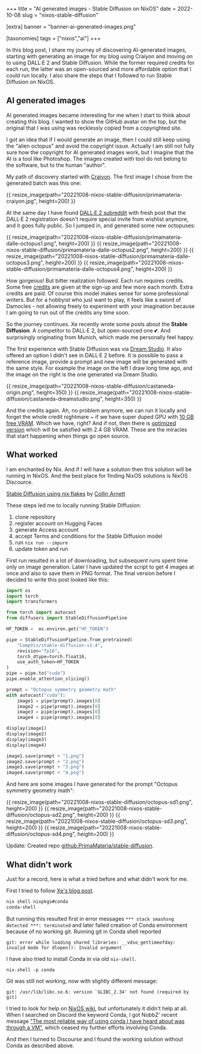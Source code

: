 +++
title = "AI generated images - Stable Diffusion on NixOS"
date = 2022-10-08
slug = "nixos-stable-diffusion"

[extra]
banner = "banner-ai-generated-images.png"

[taxonomies]
tags = ["nixos","ai"]
+++

In this blog post, I share my journey of discovering AI-generated images,
starting with generating an image for my blog using Craiyon and moving on to
using DALL·E 2 and Stable Diffusion. While the former required credits for each
run, the latter was an open-sourced and more affordable option that I could run
locally. I also share the steps that I followed to run Stable Diffusion on
NixOS.

<!-- more -->

## AI generated images

AI generated images became interesting for me when I start to think about
creating this blog. I wanted to show the GitHub avatar on the top, but the
original that I was using was recklessly copied from a copyrighted site.

I got an idea that if I would generate an image, then I could still keep using
the "alien octopus" and avoid the copyright issue. Actually I am still not fully
sure how the copyright for AI generated images work, but I imagine that the AI
is a tool like Photoshop. The images created with tool do not belong to the
software, but to the human "author".

My path of discovery started with [Craiyon](https://www.craiyon.com/). The first
image I chose from the generated batch was this one:

{{ resize_image(path="20221008-nixos-stable-diffusion/primamateria-craiyon.jpg", height=200) }}

At the same day I have found
[DALL·E 2 subreddit](https://www.reddit.com/r/dalle2/) with fresh post that the
DALL·E 2 registration doesn't require special invite from wishlist anymore, and
it goes fully public. So I jumped in, and generated some new octopuses:

{{ resize_image(path="20221008-nixos-stable-diffusion/primamateria-dalle-octopus1.png", height=200) }}
{{ resize_image(path="20221008-nixos-stable-diffusion/primamateria-dalle-octopus2.png", height=200) }}
{{ resize_image(path="20221008-nixos-stable-diffusion/primamateria-dalle-octopus3.png", height=200) }}
{{ resize_image(path="20221008-nixos-stable-diffusion/primamateria-dalle-octopus4.png", height=200) }}

How gorgeous! But bitter realization followed. Each run requires credits. Some
free
[credits](https://help.openai.com/en/articles/6399305-how-dall-e-credits-work)
are given at the sign-up and few more each month. Extra credits are paid. Of
course this model makes sense for some professional writers. But for a hobbyist
who just want to play, it feels like a sword of Damocles - not allowing freely
to experiment with your imagination because I am going to run out of the credits
any time soon.

So the journey continues. Xe recently wrote some posts about the **Stable
Diffusion**. A competitor to DALL·E 2, but open-sourced one 💕. And surprisingly
originating from Munich, which made me personally feel happy.

The first experience with Stable Diffusion was via
[Dream Studio](https://beta.dreamstudio.ai/dream). It also offered an option I
didn't see in DALL·E 2 before. It is possible to pass a reference image, provide
a prompt and new image will be generated with the same style. For example the
image on the left I draw long time ago, and the image on the right is the one
generated via Dream Studio.

{{ resize_image(path="20221008-nixos-stable-diffusion/castaneda-origin.png", height=350) }}
{{ resize_image(path="20221008-nixos-stable-diffusion/castaneda-dreamstudio.png", height=350) }}

And the credits again. Ah, no problem anymore, we can run it locally and forget
the whole credit nightmare ~ if we have super duped GPU with
[10 GB free VRAM](https://github.com/CompVis/stable-diffusion). Which we have,
right? And if not, then there is
[optimized version](https://github.com/basujindal/stable-diffusion) which will
be satisfied with 2.4 GB VRAM. These are the miracles that start happening when
things go open source.

## What worked

I am enchanted by Nix. And if I will have a solution then this solution will be
running in NixOS. And the best place for finding NixOS solutions is NixOS
Discource.

[Stable Diffusion using nix flakes](https://discourse.nixos.org/t/stable-diffusion-using-nix-flakes/21610)
by [Collin Arnett](https://collinarnett.me/)

These steps led me to locally running Stable Diffusion:

1. clone repository
1. register account on Hugging Faces
1. generate Access account
1. accept Terms and conditions for the Stable Diffusion model
1. run `nix run --impure`
1. update token and run

First run resulted in a lot of downloading, but subsequent runs spent time only
on image generation. Later I have updated the script to get 4 images at once and
also to save them in PNG format. The final version before I decided to write
this post looked like this:

```python
import os
import torch
import transformers

from torch import autocast
from diffusers import StableDiffusionPipeline

HF_TOKEN =  os.environ.get("HF_TOKEN")

pipe = StableDiffusionPipeline.from_pretrained(
    "CompVis/stable-diffusion-v1-4",
    revision="fp16",
    torch_dtype=torch.float16,
    use_auth_token=HF_TOKEN
)
pipe = pipe.to("cuda")
pipe.enable_attention_slicing()

prompt = "Octopus symmetry geometry math"
with autocast("cuda"):
    image1 = pipe(prompt).images[0]
    image2 = pipe(prompt).images[0]
    image3 = pipe(prompt).images[0]
    image4 = pipe(prompt).images[0]

display(image1)
display(image2)
display(image3)
display(image4)

image1.save(prompt + "1.png")
image2.save(prompt + "2.png")
image3.save(prompt + "3.png")
image4.save(prompt + "4.png")
```

And here are some images I have generated for the prompt "Octopus symmetry
geometry math":

{{ resize_image(path="20221008-nixos-stable-diffusion/octopus-sd1.png", height=200) }}
{{ resize_image(path="20221008-nixos-stable-diffusion/octopus-sd2.png", height=200) }}
{{ resize_image(path="20221008-nixos-stable-diffusion/octopus-sd3.png", height=200) }}
{{ resize_image(path="20221008-nixos-stable-diffusion/octopus-sd4.png", height=200) }}

Update: Created repo
[github:PrimaMateria/stable-diffusion](https://github.com/PrimaMateria/stabble-diffusion).

## What didn't work

Just for a record, here is what a tried before and what didn't work for me.

First I tried to follow
[Xe's blog post](https://xeiaso.net/blog/stable-diffusion-nixos).

```bash
nix shell nixpkgs#conda
conda-shell
```

But running this resulted first in error messages
`*** stack smashsng detected ***: terminated` and later failed creation of Conda
environment because of no working git. Running git in Conda shell reported

```
git: error while loading shared libraries: __vdso_gettimeofday: invalid mode for dlopen(): Invalid argument
```

I have also tried to install Conda in via old `nix-shell`.

```
nix-shell -p conda
```

Git was still not working, now with slightly different message:

```
git: /usr/lib/libc.so.6: version `GLIBC_2.34' not found (required by git)
```

I tried to look for help on [NixOS wiki](https://nixos.wiki/wiki/Python#conda),
but unfortunately it didn't help at all. When I searched on Discord the keyword
Conda, I got NobbZ' recent message
["The most reliable way of using conda I have heard about was through a VM"](https://discordapp.com/channels/568306982717751326/747637173364457632/1027938976453120051),
which ceased my further efforts involving Conda.

And then I turned to Discourse and I found the working solution without Conda as
described above.
